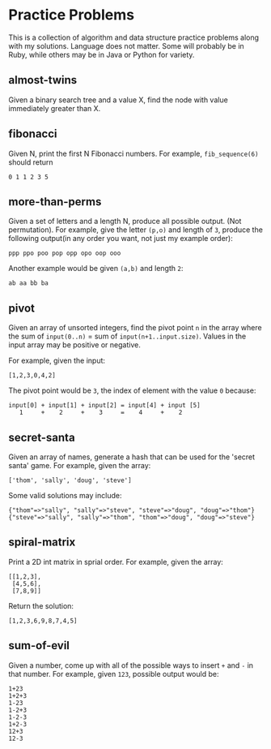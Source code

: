 Practice Problems
=================
This is a collection of algorithm and data structure practice problems along
with my solutions. Language does not matter. Some will probably be in Ruby, 
while others may be in Java or Python for variety.

almost-twins
------------
Given a binary search tree and a value X, find the node with value immediately
greater than X.

fibonacci
---------
Given N, print the first N Fibonacci numbers. For example, `fib_sequence(6)` should
return

    0 1 1 2 3 5

more-than-perms
---------------
Given a set of letters and a length N, produce all possible output. (Not permutation).
For example, give the letter `(p,o)` and length of `3`, produce the following
output(in any order you want, not just my example order):

    ppp ppo poo pop opp opo oop ooo

Another example would be given `(a,b)` and length `2`:

    ab aa bb ba

pivot
-----
Given an array of unsorted integers, find the pivot point `n` in the array where
the sum of `input(0..n)` = sum of `input(n+1..input.size)`. Values in the input
array may be positive or negative.

For example, given the input:

    [1,2,3,0,4,2]

The pivot point would be `3`, the index of element with the value `0` because:

    input[0] + input[1] + input[2] = input[4] + input [5]
       1     +    2     +    3     =    4     +    2

secret-santa
------------
Given an array of names, generate a hash that can be used for the 'secret santa'
game. For example, given the array:

    ['thom', 'sally', 'doug', 'steve']

Some valid solutions may include:

    {"thom"=>"sally", "sally"=>"steve", "steve"=>"doug", "doug"=>"thom"}
    {"steve"=>"sally", "sally"=>"thom", "thom"=>"doug", "doug"=>"steve"}

spiral-matrix
-------------
Print a 2D int matrix in sprial order. For example, given the array:

    [[1,2,3],
     [4,5,6],
     [7,8,9]]

Return the solution:

    [1,2,3,6,9,8,7,4,5]

sum-of-evil
-----------
Given a number, come up with all of the possible ways to insert `+` and `-` in
that number. For example, given `123`, possible output would be:

    1+23 
    1+2+3
    1-23
    1-2+3
    1-2-3
    1+2-3
    12+3
    12-3
